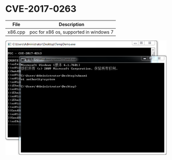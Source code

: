 # CVE-2017-0263

| File   | Description |
|--------|-------------|
|x86.cpp | poc for x86 os, supported in windows 7 |

![screenshot](./shot.png)

